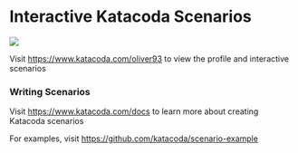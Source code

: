# Interactive Katacoda Scenarios

[![](http://shields.katacoda.com/katacoda/oliver93/count.svg)](https://www.katacoda.com/oliver93 "Get your profile on Katacoda.com")

Visit https://www.katacoda.com/oliver93 to view the profile and interactive scenarios

### Writing Scenarios
Visit https://www.katacoda.com/docs to learn more about creating Katacoda scenarios

For examples, visit https://github.com/katacoda/scenario-example
